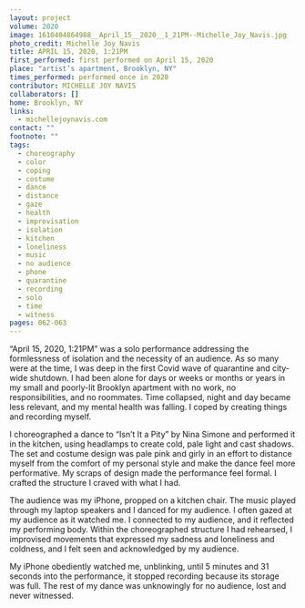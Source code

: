 ```yaml
---
layout: project
volume: 2020
image: 1610404864988__April_15__2020__1_21PM--Michelle_Joy_Navis.jpg
photo_credit: Michelle Joy Navis
title: APRIL 15, 2020, 1:21PM
first_performed: first performed on April 15, 2020
place: "artist’s apartment, Brooklyn, NY"
times_performed: performed once in 2020
contributor: MICHELLE JOY NAVIS
collaborators: []
home: Brooklyn, NY
links:
  - michellejoynavis.com
contact: ""
footnote: ""
tags:
  - choreography
  - color
  - coping
  - costume
  - dance
  - distance
  - gaze
  - health
  - improvisation
  - isolation
  - kitchen
  - loneliness
  - music
  - no audience
  - phone
  - quarantine
  - recording
  - solo
  - time
  - witness
pages: 062-063
---
```


“April 15, 2020, 1:21PM” was a solo performance addressing the formlessness of isolation and the necessity of an audience. As so many were at the time, I was deep in the first Covid wave of quarantine and city-wide shutdown. I had been alone for days or weeks or months or years in my small and poorly-lit Brooklyn apartment with no work, no responsibilities, and no roommates. Time collapsed, night and day became less relevant, and my mental health was falling. I coped by creating things and recording myself.

I choreographed a dance to “Isn’t It a Pity” by Nina Simone and performed it in the kitchen, using headlamps to create cold, pale light and cast shadows. The set and costume design was pale pink and girly in an effort to distance myself from the comfort of my personal style and make the dance feel more performative. My scraps of design made the performance feel formal. I crafted the structure I craved with what I had.

The audience was my iPhone, propped on a kitchen chair. The music played through my laptop speakers and I danced for my audience. I often gazed at my audience as it watched me. I connected to my audience, and it reflected my performing body. Within the choreographed structure I had rehearsed, I improvised movements that expressed my sadness and loneliness and coldness, and I felt seen and acknowledged by my audience.

My iPhone obediently watched me, unblinking, until 5 minutes and 31 seconds into the performance, it stopped recording because its storage was full. The rest of my dance was unknowingly for no audience, lost and never witnessed.
